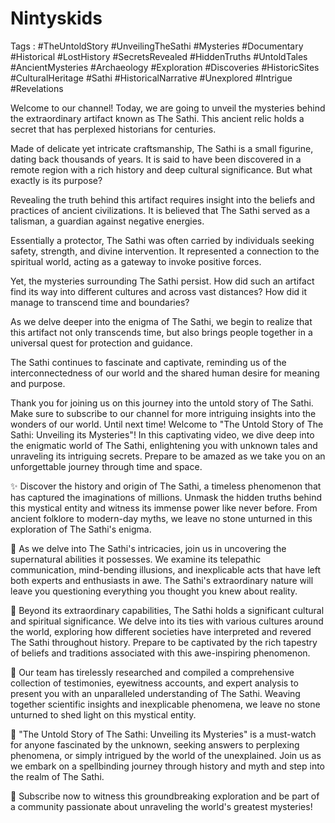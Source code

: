 # Nintyskids
Tags : #TheUntoldStory #UnveilingTheSathi #Mysteries #Documentary #Historical #LostHistory #SecretsRevealed #HiddenTruths #UntoldTales #AncientMysteries #Archaeology #Exploration #Discoveries #HistoricSites #CulturalHeritage #Sathi #HistoricalNarrative #Unexplored #Intrigue #Revelations

Welcome to our channel! Today, we are going to unveil the mysteries behind the extraordinary artifact known as The Sathi. This ancient relic holds a secret that has perplexed historians for centuries.

Made of delicate yet intricate craftsmanship, The Sathi is a small figurine, dating back thousands of years. It is said to have been discovered in a remote region with a rich history and deep cultural significance. But what exactly is its purpose?

Revealing the truth behind this artifact requires insight into the beliefs and practices of ancient civilizations. It is believed that The Sathi served as a talisman, a guardian against negative energies.

Essentially a protector, The Sathi was often carried by individuals seeking safety, strength, and divine intervention. It represented a connection to the spiritual world, acting as a gateway to invoke positive forces.

Yet, the mysteries surrounding The Sathi persist. How did such an artifact find its way into different cultures and across vast distances? How did it manage to transcend time and boundaries?

As we delve deeper into the enigma of The Sathi, we begin to realize that this artifact not only transcends time, but also brings people together in a universal quest for protection and guidance.

The Sathi continues to fascinate and captivate, reminding us of the interconnectedness of our world and the shared human desire for meaning and purpose.

Thank you for joining us on this journey into the untold story of The Sathi. Make sure to subscribe to our channel for more intriguing insights into the wonders of our world. Until next time!
Welcome to "The Untold Story of The Sathi: Unveiling its Mysteries"! In this captivating video, we dive deep into the enigmatic world of The Sathi, enlightening you with unknown tales and unraveling its intriguing secrets. Prepare to be amazed as we take you on an unforgettable journey through time and space.

✨ Discover the history and origin of The Sathi, a timeless phenomenon that has captured the imaginations of millions. Unmask the hidden truths behind this mystical entity and witness its immense power like never before. From ancient folklore to modern-day myths, we leave no stone unturned in this exploration of The Sathi's enigma.

🔎 As we delve into The Sathi's intricacies, join us in uncovering the supernatural abilities it possesses. We examine its telepathic communication, mind-bending illusions, and inexplicable acts that have left both experts and enthusiasts in awe. The Sathi's extraordinary nature will leave you questioning everything you thought you knew about reality.

🌟 Beyond its extraordinary capabilities, The Sathi holds a significant cultural and spiritual significance. We delve into its ties with various cultures around the world, exploring how different societies have interpreted and revered The Sathi throughout history. Prepare to be captivated by the rich tapestry of beliefs and traditions associated with this awe-inspiring phenomenon.

🎥 Our team has tirelessly researched and compiled a comprehensive collection of testimonies, eyewitness accounts, and expert analysis to present you with an unparalleled understanding of The Sathi. Weaving together scientific insights and inexplicable phenomena, we leave no stone unturned to shed light on this mystical entity.

🔮 "The Untold Story of The Sathi: Unveiling its Mysteries" is a must-watch for anyone fascinated by the unknown, seeking answers to perplexing phenomena, or simply intrigued by the world of the unexplained. Join us as we embark on a spellbinding journey through history and myth and step into the realm of The Sathi.

🌌 Subscribe now to witness this groundbreaking exploration and be part of a community passionate about unraveling the world's greatest mysteries!
